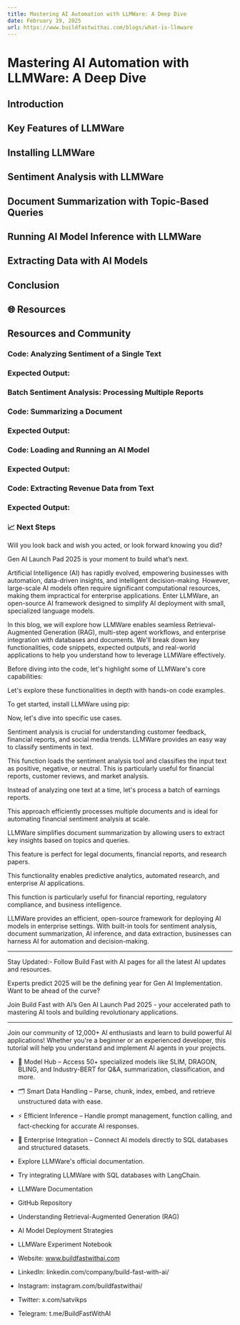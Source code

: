 ```yaml
---
title: Mastering AI Automation with LLMWare: A Deep Dive
date: February 19, 2025
url: https://www.buildfastwithai.com/blogs/what-is-llmware
---
```


# Mastering AI Automation with LLMWare: A Deep Dive

## Introduction

## Key Features of LLMWare

## Installing LLMWare

## Sentiment Analysis with LLMWare

## Document Summarization with Topic-Based Queries

## Running AI Model Inference with LLMWare

## Extracting Data with AI Models

## Conclusion

## 🌐 Resources

## Resources and Community

### Code: Analyzing Sentiment of a Single Text

### Expected Output:

### Batch Sentiment Analysis: Processing Multiple Reports

### Code: Summarizing a Document

### Expected Output:

### Code: Loading and Running an AI Model

### Expected Output:

### Code: Extracting Revenue Data from Text

### Expected Output:

### 📈 Next Steps

Will you look back and wish you acted, or look forward knowing you did?

Gen AI Launch Pad 2025 is your moment to build what’s next.

Artificial Intelligence (AI) has rapidly evolved, empowering businesses with automation, data-driven insights, and intelligent decision-making. However, large-scale AI models often require significant computational resources, making them impractical for enterprise applications. Enter LLMWare, an open-source AI framework designed to simplify AI deployment with small, specialized language models.

In this blog, we will explore how LLMWare enables seamless Retrieval-Augmented Generation (RAG), multi-step agent workflows, and enterprise integration with databases and documents. We'll break down key functionalities, code snippets, expected outputs, and real-world applications to help you understand how to leverage LLMWare effectively.

Before diving into the code, let's highlight some of LLMWare's core capabilities:

Let's explore these functionalities in depth with hands-on code examples.

To get started, install LLMWare using pip:

Now, let's dive into specific use cases.

Sentiment analysis is crucial for understanding customer feedback, financial reports, and social media trends. LLMWare provides an easy way to classify sentiments in text.

This function loads the sentiment analysis tool and classifies the input text as positive, negative, or neutral. This is particularly useful for financial reports, customer reviews, and market analysis.

Instead of analyzing one text at a time, let's process a batch of earnings reports.

This approach efficiently processes multiple documents and is ideal for automating financial sentiment analysis at scale.

LLMWare simplifies document summarization by allowing users to extract key insights based on topics and queries.

This feature is perfect for legal documents, financial reports, and research papers.

This functionality enables predictive analytics, automated research, and enterprise AI applications.

This function is particularly useful for financial reporting, regulatory compliance, and business intelligence.

LLMWare provides an efficient, open-source framework for deploying AI models in enterprise settings. With built-in tools for sentiment analysis, document summarization, AI inference, and data extraction, businesses can harness AI for automation and decision-making.

---------------------------

Stay Updated:- Follow Build Fast with AI pages for all the latest AI updates and resources.

Experts predict 2025 will be the defining year for Gen AI Implementation. Want to be ahead of the curve?

Join Build Fast with AI’s Gen AI Launch Pad 2025 - your accelerated path to mastering AI tools and building revolutionary applications.

---------------------------

Join our community of 12,000+ AI enthusiasts and learn to build powerful AI applications! Whether you're a beginner or an experienced developer, this tutorial will help you understand and implement AI agents in your projects.

* 🧠 Model Hub – Access 50+ specialized models like SLIM, DRAGON, BLING, and Industry-BERT for Q&A, summarization, classification, and more.
* 🗂 Smart Data Handling – Parse, chunk, index, embed, and retrieve unstructured data with ease.
* ⚡ Efficient Inference – Handle prompt management, function calling, and fact-checking for accurate AI responses.
* 🔗 Enterprise Integration – Connect AI models directly to SQL databases and structured datasets.

* Explore LLMWare's official documentation.
* Try integrating LLMWare with SQL databases with LangChain.

* LLMWare Documentation
* GitHub Repository
* Understanding Retrieval-Augmented Generation (RAG)
* AI Model Deployment Strategies
* LLMWare Experiment Notebook

* Website: www.buildfastwithai.com
* LinkedIn: linkedin.com/company/build-fast-with-ai/
* Instagram: instagram.com/buildfastwithai/
* Twitter: x.com/satvikps
* Telegram: t.me/BuildFastWithAI

